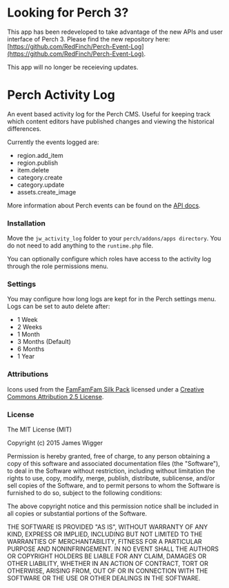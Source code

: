 # Looking for Perch 3?

This app has been redeveloped to take advantage of the new APIs and user interface of Perch 3. Please find the new repository here: [https://github.com/RedFinch/Perch-Event-Log](https://github.com/RedFinch/Perch-Event-Log).

This app will no longer be receieving updates.

# Perch Activity Log
An event based activity log for the Perch CMS. Useful for keeping track which content editors have published changes and viewing the historical differences.

Currently the events logged are:

* region.add_item
* region.publish
* item.delete
* category.create
* category.update
* assets.create_image

More information about Perch events can be found on the [API docs](https://docs.grabaperch.com/api/events/).

### Installation
Move the `jw_activity_log` folder to your `perch/addons/apps directory`. You do not need to add anything to the `runtime.php` file.

You can optionally configure which roles have access to the activity log through the role permissions menu.

### Settings
You may configure how long logs are kept for in the Perch settings menu. Logs can be set to auto delete after:

* 1 Week
* 2 Weeks
* 1 Month
* 3 Months (Default)
* 6 Months
* 1 Year

### Attributions
Icons used from the [FamFamFam Silk Pack](http://www.famfamfam.com/lab/icons/silk/) licensed under a [Creative Commons Attribution 2.5 License](http://creativecommons.org/licenses/by/2.5/).

### License
The MIT License (MIT)

Copyright (c) 2015 James Wigger

Permission is hereby granted, free of charge, to any person obtaining a copy
of this software and associated documentation files (the "Software"), to deal
in the Software without restriction, including without limitation the rights
to use, copy, modify, merge, publish, distribute, sublicense, and/or sell
copies of the Software, and to permit persons to whom the Software is
furnished to do so, subject to the following conditions:

The above copyright notice and this permission notice shall be included in all
copies or substantial portions of the Software.

THE SOFTWARE IS PROVIDED "AS IS", WITHOUT WARRANTY OF ANY KIND, EXPRESS OR
IMPLIED, INCLUDING BUT NOT LIMITED TO THE WARRANTIES OF MERCHANTABILITY,
FITNESS FOR A PARTICULAR PURPOSE AND NONINFRINGEMENT. IN NO EVENT SHALL THE
AUTHORS OR COPYRIGHT HOLDERS BE LIABLE FOR ANY CLAIM, DAMAGES OR OTHER
LIABILITY, WHETHER IN AN ACTION OF CONTRACT, TORT OR OTHERWISE, ARISING FROM,
OUT OF OR IN CONNECTION WITH THE SOFTWARE OR THE USE OR OTHER DEALINGS IN THE
SOFTWARE.
